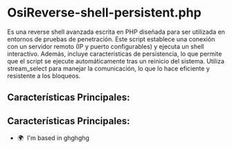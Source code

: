 OsiReverse-shell-persistent.php
================================================

Es una reverse shell avanzada escrita en PHP diseñada para ser utilizada en entornos de pruebas de penetración. Este script establece una conexión con un servidor remoto (IP y puerto configurables) y ejecuta un shell interactivo. Además, incluye características de persistencia, lo que permite que el script se ejecute automáticamente tras un reinicio del sistema. Utiliza stream\_select para manejar la comunicación, lo que lo hace eficiente y resistente a los bloqueos.

Características Principales:
----------------------------
Características Principales:
----------------------------

* 🌍  I'm based in ghghghg

